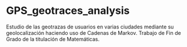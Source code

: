 # GPS_geotraces_analysis
Estudio de las geotrazas de usuarios en varias ciudades mediante su geolocalización haciendo uso de Cadenas de Markov. Trabajo de Fin de Grado de la titulación de Matemáticas. 
